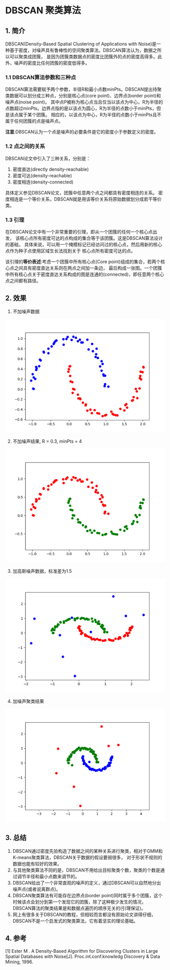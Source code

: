 # DBSCAN 聚类算法
## 1. 简介
DBSCAN(Density-Based Spatial Clustering of Applications with Noise)是一种基于密度，对噪声具有鲁棒性的空间聚类算法。DBSCAN算法认为，数据之所以可以聚类成团簇，
是因为团簇类数据点的密度比团簇外的点的密度高得多。此外，噪声的密度比任何团簇的密度低得多。

### 1.1 DBSCAN算法参数和三种点
DBSCAN算法需要赋予两个参数，半径R和最小点数minPts。DBSCAN提出待聚类数据可以划分成三种点，分别是核心点(core point)、边界点(border point)和噪声点(noise point)。
其中点P被称为核心点当且仅当以该点为中心，R为半径的点数超过minPts。边界点指的是以该点为圆心，R为半径的点数小于minPts，但是该点属于某个团簇。
相应的，以该点为中心，R为半径的点数小于minPts且不属于任何团簇的点是噪声点。

**注意**:DBSCAN认为一个点是噪声的必要条件是它的密度小于参数定义的密度。

### 1.2 点之间的关系
DBSCAN论文中引入了三种关系，分别是：

1. 密度直达(directly density-reachable)
2. 密度可达(density-reachable)
3. 密度相连(density-connected)

具体定义参见DBSCAN论文，团簇中任意两个点之间都具有密度相连的关系。
密度相连是一个等价关系，DBSCAN就是用该等价关系将原始数据划分成若干等价类。

### 1.3 引理
在DBSCAN论文中有一个非常重要的引理，即从一个团簇的任何一个核心点出发，
该核心点所有密度可达的点构成的集合等于该团簇。这是DBSCAN算法设计的基础，
具体来说，可以用一个掩模标记已经访问过的核心点，然后用新的核心点作为种子点使用区域生长法找到关于
核心点所有密度可达的点。

该引理的**等价表述**:考虑一个团簇中所有核心点(Core point)组成的集合，若两个核心点之间具有密度直达关系则在两点之间加一条边，
最后构成一张图。一个团簇中所有核心点关于密度直达关系构成的图是连通的(connected)，即任意两个核心点之间都有路径。

## 2. 效果

1. 不加噪声数据 

![data without noise](../result/data.png)

2. 不加噪声结果, R = 0.3, minPts = 4

![result without noise](../result/DBSCAN/DBSCAN_2.png)

3. 加高斯噪声数据，标准差为1.5

![data with noise](../result/DBSCAN/Data_with_noise.png)

4. 加噪声聚类结果

![result with noise](../result/DBSCAN/DBSCAN_with_noise.png)


## 3. 总结
1. DBSCAN通过密度先验构造了数据之间的某种关系进行聚类，相对于GMM和K-means聚类算法，DBSCAN关于数据的假设要弱很多，
对于形状不规则的数据也能有较好的效果。
2. 与其他聚类算法不同的是，DBSCAN不用给出目标聚类个数，聚类的个数是通过调节半径和最小点数来调节的。
3. DBSCAN给出了一个非常直观的噪声的定义，通过DBSCAN可以自然地分出噪声点(或者说离群点)。
4. DBSCAN聚类算法有可能存在边界点(border point)同时属于多个团簇，这个时候该点会划分到第一个发现它的团簇，除了这种极少发生的情况，
DBSCAN算法的聚类结果是和数据点遍历的顺序无关的(引理保证)。
5. 网上有很多关于DBSCAN的教程，但相较而言都没有原始论文讲得仔细，DBSCAN不是一个启发式的聚类算法，它有着坚实的理论基础。


## 4. 参考
[1] Ester M . A Density-Based Algorithm for Discovering Clusters in Large Spatial Databases with Noise[J]. Proc.int.conf.knowledg Discovery & Data Mining, 1996.
